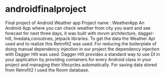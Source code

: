 # androidfinalproject
Final project of Android Weather app
Project name : WeatherApp
An Android App where you can check weather from city you want and see forecast for next three days, it was built with mvvm architecture, dagger-hilt, livedata,coroutines, jetpack libraries. 
To get the data the Weather Api used and to realize this Retrofit2 was used.
For reducing the boilerplate of doing manual dependency injection in our project the dependency injection with Dagger Hilt was used.
Dagger Hilt provides a standard way to use DI in your application by providing containers for every Android class in your project and managing their lifecycles automatically.
For saving data stored from Retrofit2 I used the Room database.
